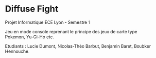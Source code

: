 # Diffuse Fight

Projet Informatique ECE Lyon - Semestre 1

Jeu en mode console reprenant le principe des jeux de carte type Pokemon, Yu-Gi-Ho etc.

Etudiants : Lucie Dumont, Nicolas-Théo Barbut, Benjamin Baret, Boubker Hennouche.
